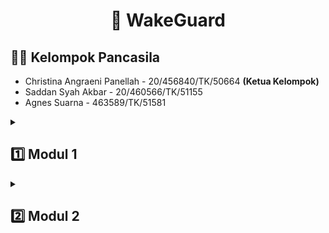 <h1 align="center">
  🚗 WakeGuard
</h1>

## 👨‍💻 Kelompok Pancasila
- Christina Angraeni Panellah - 20/456840/TK/50664 **(Ketua Kelompok)**
- Saddan Syah Akbar - 20/460566/TK/51155
- Agnes Suarna - 463589/TK/51581

<details markdown="1">
<summary><h2>1️⃣ Modul 1</h2></summary>

## Permasalahan yang Dipecahkan
### Latar Belakang
Sampai saat ini, kecelakaan lalu lintas di Indonesia masih cukup tinggi. Berdasarkan data WHO,  Indonesia  menempati  urutan  ketiga dengan  penyebab  kematian tertinggi  yang disebabkan  oleh kecelakaan  lalu  lintas. Pada  tahun  2021,  kecelakaan  lalu lintas  di Indonesia  terjadi  sebanyak  103.645  kasus dimana  meningkat sebesar 3.62%dari  tahun lalu. Banyak  faktor  yang  menyebabkan  pengendara  kendaraan  mengalami  kecelakaan. 
<br/><br/>
Salah   satunya   adalah   pengemudi   yang   mengantuk   dan   kehilangan   konsentrasinya sehingga   pengemudi   tidak   stabil   membawa   kendaraanyang   berakibat terjadinya kecelakaan lalu lintas. Keadaan ini sering disebut sebagai microsleeppengendara. Menurut Komite Nasional Keselamatan  Transportasi (KNKT), 80% penyebab kecelakaan lalu lintas di tol adalah microsleepyang dialami oleh pengendara.
<br/><br/>
Oleh karena itu, perlu adanya solusi yang dapat mencegah terjadinya kecelakaan lalu lintas yang disebabkan oleh microsleepyang dialami oleh pengendara. Berdasarkan permasalah tersebut, kami memberikansolusi berupa suatu sistem softwareyang dapat mendeteksi kondisi microsleeppengendara, sehingga jika pengendara tersebut terdeteksi mengantuk maka   akan   diberikan   peringatandengan   beberapa   tahapan   (step   by   step)sampai pengendara menyadari akan hal tersebut.
<br/><br/>
Peringatan  pertama  dalam  rentang  waktu  5-10  menit, pengendara akan  mendapatkan bunyi alarm pada handphone dan screen smartphone driver berwarna kuning. Peringatan kedua dalam  rentang  waktu  15-20  menit,pengendara  tetap  mengalami microsleepwalaupun sudah diberikan peringatan pertama maka screen smartphoneberupa menjadi merah dan tidak dapat mengakses apapun pada smartphonenya. Sehingga dapat memicu pengendara untuk    memberhentikan    kendaraannya    terlebih    dahulu    agar    dapat mengembalikan screenawal  smartphonenya.Dengandemikian,  otomatis  pengendara menyadari bahwa dia mendapatkan peringatan bahwa harus dalam keadaan sadar untuk mengendarai kendaraan.

### Rumusan Permasalahan
- Bagaimana cara mendeteksi microsleepyang terjadi pada pengendara roda empatsehingga mengurangi penyebab kecelakaan lalu lintas?

## Ide Solusi
Sistem pendeteksi kantuk pengendara menggunakan machine learningdan computer visionuntuk mengurangi risiko kecelakaan lalu lintas akibat microsleep.

| Fitur                  | Keterangan                                                                               |
| ---------------------- | ---------------------------------------------------------------------------------------- |
| Drowsiness Detection | Mendeteksi kantuk berdasarkan facial expression: mata dan mulut.                     |
| Drowsiness Alert  | Mengingatkan pengemudi untuk tetap awareterhadap jalan. Fitur alert nantinya dibagi menjadi beberapa fase. |
| Drowsiness Tips | Memberikan rekomendasi mengenai tips-tips berkendara agar tetap fokus.  |
| One-tap Call | Menu untuk menghubungi nomer-nomer penting: Polisi, Ambulans, dll untuk pertolongan pertama apabila terjadi kecelakaan |
| Simple DashboardView | Menu dashboard utama yang simple berupa jam digital atau tampilan kecepatan kendaraan agar tidak mengganggu fokus driver |

## Analisis Kompetitor

### Kompetitor 1

| \*               | \*                                        |
| ---------------- | ----------------------------------------- |
| Nama             | Drowsy Driving Alert                      |
| Jenis kompetitor | Direct                         |
| Jenis produk     | Aplikasi Pendeteksi Kantuk      |
| Target customer  | Pengemudi                       |
| Unique value     | Aplikasi memiliki menu yang lebih lengkapdan terdapat mekanisme lanjutan apabila terjadi kecelakaan bernama One-tap Call |

**Kelebihan**

- Dapat memilih jenis-jenis ringtone untuk alert 

**Kelemahan**

- Menu kurang lengkap
- Tidak ada tampilan dashboard
- Tidak ada mekanisme lanjutan apabila terjadi kecelakaan

### Kompetitor 2

| \*               | \*                                        |
| ---------------- | ----------------------------------------- |
| Nama             | Awaker Microsleep Detection                      |
| Jenis kompetitor | Direct                         |
| Jenis produk     | Aplikasi Pendeteksi Kantuk      |
| Target customer  | Pengemudi                       |
| Unique value     | Aplikasi memiliki menu yang lebih lengkapdan terdapat mekanisme lanjutan apabila terjadi kecelakaan bernama One-tap Call |

**Kelebihan**

- Terdapat driver viewagar tidak mengganggu fokus pengemudi dalam berkendara

**Kelemahan**

- Menu kurang lengkap
- Tidak ada mekanisme lanjutan apabila terjadi kecelakaan

### Kompetitor 3

| \*               | \*                                        |
| ---------------- | ----------------------------------------- |
| Nama             | DriveAlert                      |
| Jenis kompetitor | Indirect                         |
| Jenis produk     | Aplikasi Pendeteksi Kantuk      |
| Target customer  | Pengemudi                       |
| Unique value     | Aplikasi memiliki mekanisme lanjutan apabila terjadi kecelakaan bernama One-tap Call |

**Kelebihan**

- Pendeteksi kantuk pengendara berdasarkan detak jantung.
- Terdapat fitur Café and Rest Areasebagai lokasi untuk istirahat saat mengalami kantuk.

**Kelemahan**

- Tidak ada mekanisme lanjutan apabila terjadi kecelakaan
    
</details>

<details markdown="1">
<summary><h2>2️⃣ Modul 2</h2></summary>

## Tujuan 
- Mencegah terjadinya kecelakaan lalu lintas yang disebabkan oleh microsleep yang dialami oleh pengendara
- Membantu user dalam kewaspadaan mengendarai kendaraan 
- Memberikan peringatan kepada pengguna kendaraan yang mengantuk.

## Pengguna Potensial
Pengguna potensial dari produk adalah Pengemudi kendaraan  roda 4 seperti Mobil, Truk, dll dan Pengemudi kendaraan  roda 2.
Kebutuhan pengguna : 
- Fitur yang tepat. Pengguna ingin fitur yang ada pada aplikasi dapat menjadi solusi ketika mengalami microsleep.
- Keakuratan. Pengguna ingin aplikasi dapat dengan akurat mendeteksi tanda-tanda mengantuk berdasarkan facial expression dan memberikan peringatan tepat waktu.
- Kemudahan penggunaan. Pengguna ingin aplikasi mudah untuk digunakan dan tidak mengganggu saat berkendara. Aplikasi harus memiliki interface yang sederhana dan mudah dimengerti.
- Kompatibilitas. Pengguna ingin aplikasi kompatibel sehingga dapat dipasang di berbagai perangkat sehingga aplikasi dapat diakses dan mudah digunakan tanpa adanya masalah teknis.
- Keamanan dan privasi. Pengguna ingin data pribadi mereka terlindungi dengan baik dan aman sehingga tidak terjadinya penggunaan atau pencurian data.

## Diagram
### Usecase Diagram
![image](https://user-images.githubusercontent.com/73093118/223000021-b7cd6334-a93c-4e68-9c09-c81b79578bc3.png)

### Entity Relationship Diagram
![image](https://user-images.githubusercontent.com/73093118/223000084-6dd56960-094c-4a31-836a-18e44bcf9a01.png)

## Functional Requirements
| FR  | Diagram |
| ------------- | ------------- |
| FR1  | Pengemudi dapat terdeteksi kantuk dengan facial expression mata dan mulut  |
| FR2  | Pengemudi diberikan peringatan agar tetap aware terhadap jalan, yang nantinya akan terbagi menjadi beberapa fitur alert untuk fase-fase tertentu.  |
| FR3  | Pengemudi akan diberikan rekomendasi terkait tips-tips berkendara agar tetap fokus.  |
| FR4  | Pengemudi diberikan akses komunikasi yang cepat, jika sewaktu-waktu kecelakaan terjadi. Seperti nomor-nomor penting, termasuk Polisi, Ambulans, dan lainnya sebagai pertolongan pertama.  |

## Wireframing
- [Lo-Fi Wireframing](https://www.figma.com/file/aV7ggJ6RH2coW8szDVTk1L/WakeGuard---Wireframe?node-id=0%3A1&t=a3xpXmo7uHITH5mQ-1 )
- [Hi-Fi Wireframing](https://www.figma.com/file/aV7ggJ6RH2coW8szDVTk1L/WakeGuard---Wireframe?node-id=20%3A92&t=a3xpXmo7uHITH5mQ-0)

## Gantt Diagram
![image](https://user-images.githubusercontent.com/73093118/223041081-87b0bc50-4b6b-4b87-8299-b69b718360f8.png)

## Software Development Life Cycle
### Method
Agile: Kanban

### Mengapa Kanban?
- Tidak ada pembagian role khusus dalam proyek pengembangan sehingga memudahkan SDLC
- Efisiensi waktu proses pengembangan
- Terpetakan secara visual sehingga mudah dipahami

</details>